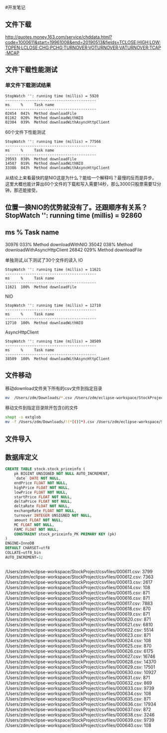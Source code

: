 
#开发笔记

## 文件下载
http://quotes.money.163.com/service/chddata.html?code=1000611&start=19961008&end=20190513&fields=TCLOSE;HIGH;LOW;TOPEN;LCLOSE;CHG;PCHG;TURNOVER;VOTURNOVER;VATURNOVER;TCAP;MCAP

## 文件下载性能测试
### 单文件下载测试结果
```
StopWatch '': running time (millis) = 5920
-----------------------------------------
ms     %     Task name
-----------------------------------------
02454  041%  Method downloadFile
01162  020%  Method downloadWithNIO
02304  039%  Method downloadWithAsyncHttpClient
```

60个文件下性能测试
```
StopWatch '': running time (millis) = 77566
-----------------------------------------
ms     %     Task name
-----------------------------------------
29593  038%  Method downloadFile
14587  019%  Method downloadWithNIO
33386  043%  Method downloadWithAsyncHttpClient
```
从结论上来看最快的是NIO这是为什么？能给一个解释吗？最慢的反而是异步。
这里大概也能计算出60个文件的下载和写入需要14秒，那么3000只股票需要12分钟。那还能接受。

位置一换NIO的优势就没有了。还跟顺序有关系？
StopWatch '': running time (millis) = 92860
-----------------------------------------
ms     %     Task name
-----------------------------------------
30976  033%  Method downloadWithNIO
35042  038%  Method downloadWithAsyncHttpClient
26842  029%  Method downloadFile

单独测试,以下测试了30个文件的读入
IO
```
StopWatch '': running time (millis) = 11621
-----------------------------------------
ms     %     Task name
-----------------------------------------
11621  100%  Method downloadFile
```

NIO
```
StopWatch '': running time (millis) = 12710
-----------------------------------------
ms     %     Task name
-----------------------------------------
12710  100%  Method downloadWithNIO
```

AsyncHttpClient
```
StopWatch '': running time (millis) = 38509
-----------------------------------------
ms     %     Task name
-----------------------------------------
38509  100%  Method downloadWithAsyncHttpClient
```

## 文件移动
移动download文件夹下所有的csv文件到指定目录
```bash
mv  /Users/zdm/Downloads/*.csv /Users/zdm/eclipse-workspace/StockProject/csvfiles
```
移动文件到指定目录除开包含()的文件
```bash
shopt -s extglob
mv -f /Users/zdm/Downloads/!(*[()]*).csv /Users/zdm/eclipse-workspace/StockProject/csvfiles
```

## 文件导入

## 数据库定义
```sql
CREATE TABLE stock.stock_priceinfo (
	pk BIGINT UNSIGNED NOT NULL AUTO_INCREMENT,
	`date` DATE NOT NULL,
	endPrice FLOAT NOT NULL,
	highPrice FLOAT NOT NULL,
	lowPrice FLOAT NOT NULL,
	startPrice FLOAT NOT NULL,
	deltaPrice FLOAT NOT NULL,
	deltaRate FLOAT NOT NULL,
	exchangeRate FLOAT NOT NULL,
	turnover INTEGER UNSIGNED NOT NULL,
	amount FLOAT NOT NULL,
	MC FLOAT NOT NULL,
	FAMC FLOAT NOT NULL,
	CONSTRAINT stock_priceinfo_PK PRIMARY KEY (pk)
)
ENGINE=InnoDB
DEFAULT CHARSET=utf8
COLLATE=utf8_bin
AUTO_INCREMENT=1;
```

##


/Users/zdm/eclipse-workspace/StockProject/csvfiles/000611.csv: 3799
/Users/zdm/eclipse-workspace/StockProject/csvfiles/000612.csv: 7363
/Users/zdm/eclipse-workspace/StockProject/csvfiles/000613.csv: 2617
/Users/zdm/eclipse-workspace/StockProject/csvfiles/000614.csv: 108
/Users/zdm/eclipse-workspace/StockProject/csvfiles/000615.csv: 871
/Users/zdm/eclipse-workspace/StockProject/csvfiles/000616.csv: 871
/Users/zdm/eclipse-workspace/StockProject/csvfiles/000617.csv: 7883
/Users/zdm/eclipse-workspace/StockProject/csvfiles/000618.csv: 870
/Users/zdm/eclipse-workspace/StockProject/csvfiles/000619.csv: 871
/Users/zdm/eclipse-workspace/StockProject/csvfiles/000620.csv: 871
/Users/zdm/eclipse-workspace/StockProject/csvfiles/000621.csv: 6810
/Users/zdm/eclipse-workspace/StockProject/csvfiles/000622.csv: 5514
/Users/zdm/eclipse-workspace/StockProject/csvfiles/000623.csv: 871
/Users/zdm/eclipse-workspace/StockProject/csvfiles/000624.csv: 108
/Users/zdm/eclipse-workspace/StockProject/csvfiles/000625.csv: 870
/Users/zdm/eclipse-workspace/StockProject/csvfiles/000626.csv: 6175
/Users/zdm/eclipse-workspace/StockProject/csvfiles/000627.csv: 16746
/Users/zdm/eclipse-workspace/StockProject/csvfiles/000628.csv: 14370
/Users/zdm/eclipse-workspace/StockProject/csvfiles/000629.csv: 17501
/Users/zdm/eclipse-workspace/StockProject/csvfiles/000630.csv: 10927
/Users/zdm/eclipse-workspace/StockProject/csvfiles/000631.csv: 871
/Users/zdm/eclipse-workspace/StockProject/csvfiles/000632.csv: 869
/Users/zdm/eclipse-workspace/StockProject/csvfiles/000633.csv: 9739
/Users/zdm/eclipse-workspace/StockProject/csvfiles/000634.csv: 108
/Users/zdm/eclipse-workspace/StockProject/csvfiles/000635.csv: 871
/Users/zdm/eclipse-workspace/StockProject/csvfiles/000636.csv: 17934
/Users/zdm/eclipse-workspace/StockProject/csvfiles/000637.csv: 872
/Users/zdm/eclipse-workspace/StockProject/csvfiles/000638.csv: 3246
/Users/zdm/eclipse-workspace/StockProject/csvfiles/000639.csv: 9739
/Users/zdm/eclipse-workspace/StockProject/csvfiles/000640.csv: 108
